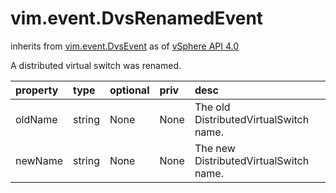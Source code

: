 vim.event.DvsRenamedEvent
=========================
inherits from [vim.event.DvsEvent](docs/vim.event.DvsEvent.md)
as of [vSphere API 4.0](vim.version.md#vim.version.version5)


A distributed virtual switch was renamed.

| property | type | optional | priv | desc |
|:---------|:-----|:---------|:-----|:-----|
| oldName | string | None | None | The old DistributedVirtualSwitch name. |
| newName | string | None | None | The new DistributedVirtualSwitch name. |


